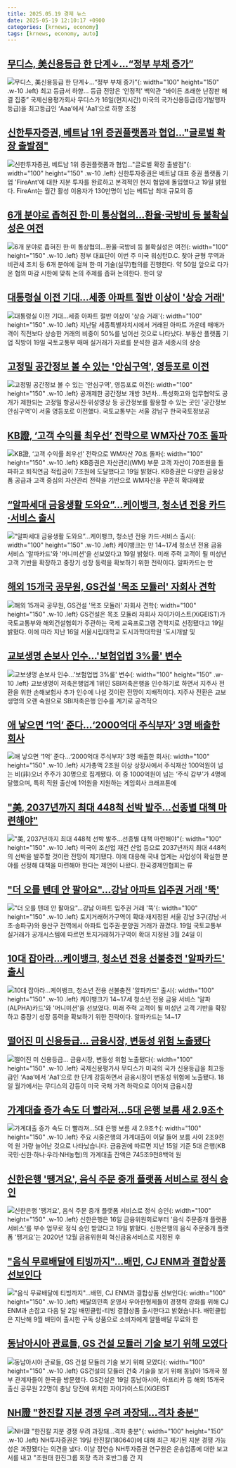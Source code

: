 ```yaml
---
title: 2025.05.19 경제 뉴스
date: 2025-05-19 12:10:17 +0900
categories: [krnews, economy]
tags: [krnews, economy, auto]
---
```

## [무디스, 美신용등급 한 단계↓…“정부 부채 증가”](https://n.news.naver.com/mnews/article/022/0004036468)

![무디스, 美신용등급 한 단계↓…“정부 부채 증가”](https://mimgnews.pstatic.net/image/origin/022/2025/05/18/4036468.jpg?type=nf220_150){: width="100" height="150" .w-10 .left}
최고 등급서 하향… 등급 전망은 ‘안정적’ 백악관 “바이든 초래한 난장판 해결 집중” 국제신용평가회사 무디스가 16일(현지시간) 미국의 국가신용등급(장기발행자등급)을 최고등급인 ‘Aaa’에서 ‘Aa1’으로 하향 조정

## [신한투자증권, 베트남 1위 증권플랫폼과 협업…"글로벌 확장 출발점"](https://n.news.naver.com/mnews/article/029/0002955518)

![신한투자증권, 베트남 1위 증권플랫폼과 협업…"글로벌 확장 출발점"](https://mimgnews.pstatic.net/image/origin/029/2025/05/19/2955518.jpg?type=nf220_150){: width="100" height="150" .w-10 .left}
신한투자증권은 베트남 대표 증권 플랫폼 기업 'FireAnt'에 대한 지분 투자를 완료하고 본격적인 현지 협업에 돌입했다고 19일 밝혔다. FireAnt는 월간 활성 이용자가 130만명이 넘는 베트남 최대 규모의 증

## [6개 분야로 좁혀진 한·미 통상협의…환율·국방비 등 불확실성은 여전](https://n.news.naver.com/mnews/article/018/0006017762)

![6개 분야로 좁혀진 한·미 통상협의…환율·국방비 등 불확실성은 여전](https://mimgnews.pstatic.net/image/origin/018/2025/05/19/6017762.jpg?type=nf220_150){: width="100" height="150" .w-10 .left}
정부 대표단이 이번 주 미국 워싱턴D.C. 찾아 균형 무역과 비관세 조치 등 6개 분야에 걸쳐 한·미 기술(실무)협의를 진행한다. 약 50일 앞으로 다가온 협의 마감 시한에 맞춰 논의 주제를 좁혀 논의한다. 한미 양

## [대통령실 이전 기대…세종 아파트 절반 이상이 '상승 거래'](https://n.news.naver.com/mnews/article/215/0001209713)

![대통령실 이전 기대…세종 아파트 절반 이상이 '상승 거래'](https://mimgnews.pstatic.net/image/origin/215/2025/05/19/1209713.jpg?type=nf220_150){: width="100" height="150" .w-10 .left}
지난달 세종특별자치시에서 거래된 아파트 가운데 매매가격이 직전보다 상승한 거래의 비중이 50%를 넘어선 것으로 나타났다. 부동산 플랫폼 기업 직방이 19일 국토교통부 매매 실거래가 자료를 분석한 결과 세종시의 상승

## [고정밀 공간정보 볼 수 있는 '안심구역', 영등포로 이전](https://n.news.naver.com/mnews/article/001/0015397055)

![고정밀 공간정보 볼 수 있는 '안심구역', 영등포로 이전](https://mimgnews.pstatic.net/image/origin/001/2025/05/19/15397055.jpg?type=nf220_150){: width="100" height="150" .w-10 .left}
공개제한 공간정보 개방 3년차…특성화고와 업무협약도 공개가 제한되는 고정밀 항공사진·위성영상 등 공간정보를 활용할 수 있는 곳인 '공간정보 안심구역'이 서울 영등포로 이전했다. 국토교통부는 서울 강남구 한국국토정보공

## [KB證, ‘고객 수익률 최우선’ 전략으로 WM자산 70조 돌파](https://n.news.naver.com/mnews/article/018/0006017969)

![KB證, ‘고객 수익률 최우선’ 전략으로 WM자산 70조 돌파](https://mimgnews.pstatic.net/image/origin/018/2025/05/19/6017969.jpg?type=nf220_150){: width="100" height="150" .w-10 .left}
KB증권은 자산관리(WM) 부문 고객 자산이 70조원을 돌파하고 퇴직연금 적립금이 7조원에 도달했다고 19일 밝혔다. KB증권은 다양한 금융상품 공급과 고객 중심의 자산관리 전략을 기반으로 WM자산을 꾸준히 확대해왔

## [“알파세대 금융생활 도와요”…케이뱅크, 청소년 전용 카드·서비스 출시](https://n.news.naver.com/mnews/article/243/0000078191)

![“알파세대 금융생활 도와요”…케이뱅크, 청소년 전용 카드·서비스 출시](https://mimgnews.pstatic.net/image/origin/243/2025/05/19/78191.jpg?type=nf220_150){: width="100" height="150" .w-10 .left}
케이뱅크는 만 14~17세 청소년 전용 금융 서비스 '알파카드'와 '머니미션'을 선보였다고 19일 밝혔다. 미래 주력 고객이 될 미성년 고객 기반을 확장하고 중장기 성장 동력을 확보하기 위한 전략이다. 알파카드는 만

## [해외 15개국 공무원, GS건설 '목조 모듈러' 자회사 견학](https://n.news.naver.com/mnews/article/448/0000528569)

![해외 15개국 공무원, GS건설 '목조 모듈러' 자회사 견학](https://mimgnews.pstatic.net/image/origin/448/2025/05/19/528569.jpg?type=nf220_150){: width="100" height="150" .w-10 .left}
GS건설은 목조 모듈러 자회사 자이가이스트(XiGEIST)가 국토교통부와 해외건설협회가 주관하는 국제 교육프로그램 견학지로 선정됐다고 19일 밝혔다. 이에 따라 지난 16일 서울시립대학교 도시과학대학원 '도시개발 및

## [교보생명 손보사 인수…'보험업법 3%룰' 변수](https://n.news.naver.com/mnews/article/018/0006017582)

![교보생명 손보사 인수…'보험업법 3%룰' 변수](https://mimgnews.pstatic.net/image/origin/018/2025/05/18/6017582.jpg?type=nf220_150){: width="100" height="150" .w-10 .left}
교보생명이 저축은행업계 1위인 SBI저축은행을 인수하기로 하면서 지주사 전환을 위한 손해보험사 추가 인수에 나설 것이란 전망이 지배적이다. 지주사 전환은 교보생명의 오랜 숙원으로 SBI저축은행 인수를 계기로 공격적으

## [애 낳으면 ‘1억’ 준다…‘2000억대 주식부자’ 3명 배출한 회사](https://n.news.naver.com/mnews/article/081/0003542258)

![애 낳으면 ‘1억’ 준다…‘2000억대 주식부자’ 3명 배출한 회사](https://mimgnews.pstatic.net/image/origin/081/2025/05/19/3542258.jpg?type=nf220_150){: width="100" height="150" .w-10 .left}
시가총액 2조원 이상 상장사에서 주식재산 100억원이 넘는 비(非)오너 주주가 30명으로 집계됐다. 이 중 1000억원이 넘는 ‘주식 갑부’가 4명에 달했으며, 특히 직원 출산에 1억원을 지원하는 게임회사 크래프톤에

## ["美, 2037년까지 최대 448척 선박 발주…선종별 대책 마련해야"](https://n.news.naver.com/mnews/article/421/0008258395)

!["美, 2037년까지 최대 448척 선박 발주…선종별 대책 마련해야"](https://mimgnews.pstatic.net/image/origin/421/2025/05/19/8258395.jpg?type=nf220_150){: width="100" height="150" .w-10 .left}
미국이 조선업 재건 산업 등으로 2037년까지 최대 448척의 선박을 발주할 것이란 전망이 제기됐다. 이에 대응해 국내 업계는 사업성이 확실한 분야를 선정해 대책을 마련해야 한다는 제언이 나왔다. 한국경제인협회는 류

## ["더 오를 텐데 안 팔아요"…강남 아파트 입주권 거래 '뚝'](https://n.news.naver.com/mnews/article/015/0005133454)

!["더 오를 텐데 안 팔아요"…강남 아파트 입주권 거래 '뚝'](https://mimgnews.pstatic.net/image/origin/015/2025/05/19/5133454.jpg?type=nf220_150){: width="100" height="150" .w-10 .left}
토지거래허가구역이 확대·재지정된 서울 강남 3구(강남·서초·송파구)와 용산구 전역에서 아파트 입주권·분양권 거래가 끊겼다. 19일 국토교통부 실거래가 공개시스템에 따르면 토지거래허가구역이 확대 지정된 3월 24일 이

## [10대 잡아라…케이뱅크, 청소년 전용 선불충전 '알파카드' 출시](https://n.news.naver.com/mnews/article/008/0005195809)

![10대 잡아라…케이뱅크, 청소년 전용 선불충전 '알파카드' 출시](https://mimgnews.pstatic.net/image/origin/008/2025/05/19/5195809.jpg?type=nf220_150){: width="100" height="150" .w-10 .left}
케이뱅크가 14~17세 청소년 전용 금융 서비스 '알파(ALPHA)카드'와 '머니미션'을 선보였다. 미래 주력 고객이 될 미성년 고객 기반을 확장하고 중장기 성장 동력을 확보하기 위한 전략이다. 알파카드는 14~17

## [떨어진 미 신용등급… 금융시장, 변동성 위험 노출됐다](https://n.news.naver.com/mnews/article/005/0001777093)

![떨어진 미 신용등급… 금융시장, 변동성 위험 노출됐다](https://mimgnews.pstatic.net/image/origin/005/2025/05/19/1777093.jpg?type=nf220_150){: width="100" height="150" .w-10 .left}
국제신용평가사 무디스가 미국의 국가 신용등급을 최고등급인 ‘Aaa’에서 ‘Aa1’으로 한 단계 강등하면서 금융시장이 변동성 위험에 노출됐다. 18일 월가에서는 무디스의 강등이 미국 국채 가격 하락으로 이어져 금융시장

## [가계대출 증가 속도 더 빨라져…5대 은행 보름 새 2.9조↑](https://n.news.naver.com/mnews/article/056/0011953467)

![가계대출 증가 속도 더 빨라져…5대 은행 보름 새 2.9조↑](https://mimgnews.pstatic.net/image/origin/056/2025/05/18/11953467.jpg?type=nf220_150){: width="100" height="150" .w-10 .left}
주요 시중은행의 가계대출이 이달 들어 보름 사이 2조9천억 원 가량 늘어난 것으로 나타났습니다. 금융권에 따르면 지난 15일 기준 5대 은행(KB국민·신한·하나·우리·NH농협)의 가계대출 잔액은 745조9천8백억 원

## [신한은행 '땡겨요', 음식 주문 중개 플랫폼 서비스로 정식 승인](https://n.news.naver.com/mnews/article/277/0005594703)

![신한은행 '땡겨요', 음식 주문 중개 플랫폼 서비스로 정식 승인](https://mimgnews.pstatic.net/image/origin/277/2025/05/19/5594703.jpg?type=nf220_150){: width="100" height="150" .w-10 .left}
신한은행은 16일 금융위원회로부터 '음식 주문중개 플랫폼 서비스'를 부수 업무로 정식 승인 받았다고 19일 밝혔다. 신한은행의 음식 주문중개 플랫폼 '땡겨요'는 2020년 12월 금융위원회 혁신금융서비스로 지정된 후

## ["음식 무료배달에 티빙까지"…배민, CJ ENM과 결합상품 선보인다](https://n.news.naver.com/mnews/article/422/0000741774)

!["음식 무료배달에 티빙까지"…배민, CJ ENM과 결합상품 선보인다](https://mimgnews.pstatic.net/image/origin/422/2025/05/19/741774.jpg?type=nf220_150){: width="100" height="150" .w-10 .left}
배달의민족 운영사 우아한형제들이 경쟁력 강화를 위해 CJ ENM과 손잡고 다음 달 2일 배민클럽-티빙 결합상품 출시한다고 밝혔습니다. 배민클럽은 지난해 9월 배민이 출시한 구독 상품으로 소비자에게 알뜰배달 무료와 한

## [동남아시아 관료들, GS 건설 모듈러 기술 보기 위해 모였다](https://n.news.naver.com/mnews/article/011/0004486917)

![동남아시아 관료들, GS 건설 모듈러 기술 보기 위해 모였다](https://mimgnews.pstatic.net/image/origin/011/2025/05/19/4486917.jpg?type=nf220_150){: width="100" height="150" .w-10 .left}
GS건설의 모듈러 건축 기술을 보기 위해 동남아 15개국 정부 관계자들이 한국을 방문했다. GS건설은 19일 동남아시아, 아프리카 등 해외 15개국 출신 공무원 22명이 충남 당진에 위치한 자이가이스트(XiGEIST

## [NH證 "한진칼 지분 경쟁 우려 과장돼…격차 충분"](https://n.news.naver.com/mnews/article/011/0004486840)

![NH證 "한진칼 지분 경쟁 우려 과장돼…격차 충분"](https://mimgnews.pstatic.net/image/origin/011/2025/05/19/4486840.jpg?type=nf220_150){: width="100" height="150" .w-10 .left}
NH투자증권은 19일 한진칼(180640)에 대해 최근 제기된 지분 경쟁 가능성은 과장됐다는 의견을 냈다. 이날 정연승 NH투자증권 연구원은 운송업종에 대한 보고서를 내고 "조원태 한진그룹 회장 측과 호반그룹 간 지

